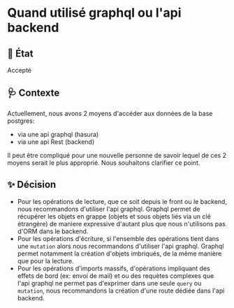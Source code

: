 # Quand utilisé graphql ou l'api backend

## :memo: État

Accepté

## :stethoscope: Contexte

Actuellement, nous avons 2 moyens d'accéder aux données de la base postgres:
- via une api graphql  (hasura)
- via une api Rest (backend)

Il peut être compliqué pour une nouvelle personne de savoir lequel de ces 2 moyens serait le plus approprié.
Nous souhaitons clarifier ce point.

## :sparkles: Décision

- Pour les opérations de lecture, que ce soit depuis le front ou le backend, nous recommandons d'utiliser l'api graphql.
Graphql permet de récupérer les objets en grappe (objets et sous objets liés via un clé étrangère) de maniere expressive d'autant plus que nous n'utilisons pas d'ORM dans le backend.
- Pour les opérations d'écriture, si l'ensemble des opérations tient dans une `mutation` alors nous recommandons d'utiliser l'api graphql. Graphql permet notamment la création d'objets imbriqués, de la même manière que pour la lecture.
- Pour les opérations d'imports massifs, d'opérations impliquant des effets de bord (ex: envoi de mail) et ou des requètes complexes
que l'api graphql ne permet pas d'exprimer dans une seule `query` ou `mutation`, nous recommandons la création d'une route dédiée dans l'api backend.
